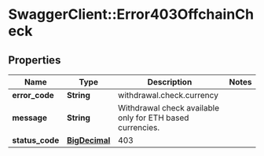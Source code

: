 # SwaggerClient::Error403OffchainCheck

## Properties
Name | Type | Description | Notes
------------ | ------------- | ------------- | -------------
**error_code** | **String** | withdrawal.check.currency | 
**message** | **String** | Withdrawal check available only for ETH based currencies. | 
**status_code** | [**BigDecimal**](BigDecimal.md) | 403 | 

